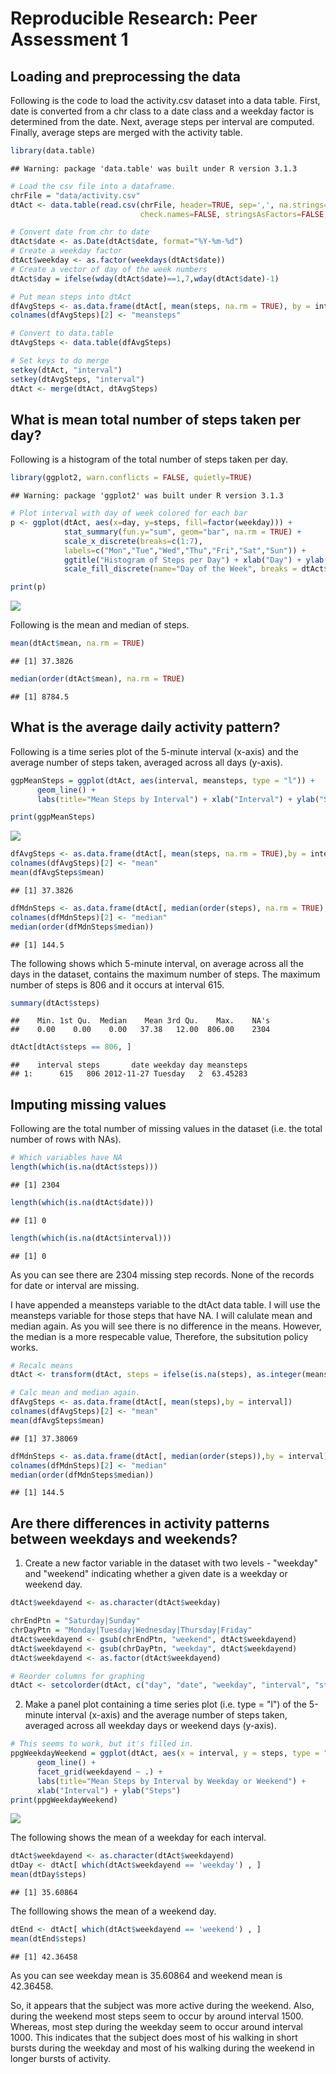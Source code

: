 # Reproducible Research: Peer Assessment 1


## Loading and preprocessing the data

Following is the code to load the activity.csv dataset into a data table. First, date is converted from a chr class to a date class and a weekday factor is determined from the date. Next, average steps per interval are computed. Finally, average steps are merged with the activity table.


```r
library(data.table)
```

```
## Warning: package 'data.table' was built under R version 3.1.3
```

```r
# Load the csv file into a dataframe.  
chrFile = "data/activity.csv"
dtAct <- data.table(read.csv(chrFile, header=TRUE, sep=',', na.strings="NA", 
                             check.names=FALSE, stringsAsFactors=FALSE, comment.char=""))

# Convert date from chr to date
dtAct$date <- as.Date(dtAct$date, format="%Y-%m-%d")
# Create a weekday factor
dtAct$weekday <- as.factor(weekdays(dtAct$date))
# Create a vector of day of the week numbers
dtAct$day = ifelse(wday(dtAct$date)==1,7,wday(dtAct$date)-1)

# Put mean steps into dtAct
dfAvgSteps <- as.data.frame(dtAct[, mean(steps, na.rm = TRUE), by = interval])
colnames(dfAvgSteps)[2] <- "meansteps"

# Convert to data.table
dtAvgSteps <- data.table(dfAvgSteps)

# Set keys to do merge
setkey(dtAct, "interval")
setkey(dtAvgSteps, "interval")
dtAct <- merge(dtAct, dtAvgSteps)
```

## What is mean total number of steps taken per day?

Following is a histogram of the total number of steps taken per day.


```r
library(ggplot2, warn.conflicts = FALSE, quietly=TRUE)
```

```
## Warning: package 'ggplot2' was built under R version 3.1.3
```

```r
# Plot interval with day of week colored for each bar
p <- ggplot(dtAct, aes(x=day, y=steps, fill=factor(weekday))) + 
            stat_summary(fun.y="sum", geom="bar", na.rm = TRUE) +
            scale_x_discrete(breaks=c(1:7),
            labels=c("Mon","Tue","Wed","Thu","Fri","Sat","Sun")) +
            ggtitle("Histogram of Steps per Day") + xlab("Day") + ylab("Steps") +
            scale_fill_discrete(name="Day of the Week", breaks = dtAct$weekday)

print(p)
```

![](figures/1-BarDayOfWeek-1.png) 

Following is the mean and median of steps.


```r
mean(dtAct$mean, na.rm = TRUE)
```

```
## [1] 37.3826
```

```r
median(order(dtAct$mean), na.rm = TRUE)
```

```
## [1] 8784.5
```


## What is the average daily activity pattern?

Following is a time series plot of the 5-minute interval (x-axis) and the average number of steps taken, averaged across all days (y-axis).


```r
ggpMeanSteps = ggplot(dtAct, aes(interval, meansteps, type = "l")) + 
      geom_line() +
      labs(title="Mean Steps by Interval") + xlab("Interval") + ylab("Steps")

print(ggpMeanSteps)
```

![](figures/2-TimeSeriesOfIntervals-1.png) 

```r
dfAvgSteps <- as.data.frame(dtAct[, mean(steps, na.rm = TRUE),by = interval])
colnames(dfAvgSteps)[2] <- "mean"
mean(dfAvgSteps$mean)
```

```
## [1] 37.3826
```

```r
dfMdnSteps <- as.data.frame(dtAct[, median(order(steps), na.rm = TRUE),by = interval])
colnames(dfMdnSteps)[2] <- "median"
median(order(dfMdnSteps$median))
```

```
## [1] 144.5
```

The following shows which 5-minute interval, on average across all the days in the dataset, contains the maximum number of steps. The maximum number of steps is 806 and it occurs at interval 615.


```r
summary(dtAct$steps)
```

```
##    Min. 1st Qu.  Median    Mean 3rd Qu.    Max.    NA's 
##    0.00    0.00    0.00   37.38   12.00  806.00    2304
```

```r
dtAct[dtAct$steps == 806, ]
```

```
##    interval steps       date weekday day meansteps
## 1:      615   806 2012-11-27 Tuesday   2  63.45283
```

## Imputing missing values

Following are the total number of missing values in the dataset
(i.e. the total number of rows with NAs).


```r
# Which variables have NA
length(which(is.na(dtAct$steps)))
```

```
## [1] 2304
```

```r
length(which(is.na(dtAct$date)))
```

```
## [1] 0
```

```r
length(which(is.na(dtAct$interval)))
```

```
## [1] 0
```
As you can see there are 2304 missing step records. None of the records for date or interval are missing.

I have appended a meansteps variable to the dtAct data table. I will use the meansteps variable for those steps that have NA. I will calulate mean and median again. As you will see there is no difference in the means. However, the median is a more respecable value, Therefore, the subsitution policy works.


```r
# Recalc means
dtAct <- transform(dtAct, steps = ifelse(is.na(steps), as.integer(meansteps + 0.5), steps))

# Calc mean and median again.
dfAvgSteps <- as.data.frame(dtAct[, mean(steps),by = interval])
colnames(dfAvgSteps)[2] <- "mean"
mean(dfAvgSteps$mean)
```

```
## [1] 37.38069
```

```r
dfMdnSteps <- as.data.frame(dtAct[, median(order(steps)),by = interval])
colnames(dfMdnSteps)[2] <- "median"
median(order(dfMdnSteps$median))
```

```
## [1] 144.5
```


## Are there differences in activity patterns between weekdays and weekends?

1. Create a new factor variable in the dataset with two levels - "weekday" and "weekend" indicating whether a given date is a weekday or weekend day.


```r
dtAct$weekdayend <- as.character(dtAct$weekday)

chrEndPtn = "Saturday|Sunday"
chrDayPtn = "Monday|Tuesday|Wednesday|Thursday|Friday"
dtAct$weekdayend <- gsub(chrEndPtn, "weekend", dtAct$weekdayend)
dtAct$weekdayend <- gsub(chrDayPtn, "weekday", dtAct$weekdayend)
dtAct$weekdayend <- as.factor(dtAct$weekdayend)

# Reorder columns for graphing
dtAct <- setcolorder(dtAct, c("day", "date", "weekday", "interval", "steps", "meansteps", "weekdayend" ))
```
2. Make a panel plot containing a time series plot (i.e. type = "l") of the 5-minute interval (x-axis) and the average number of steps taken, averaged across all weekday days or weekend days (y-axis).


```r
# This seems to work, but it's filled in.
ppgWeekdayWeekend = ggplot(dtAct, aes(x = interval, y = steps, type = "l")) + 
      geom_line() +
      facet_grid(weekdayend ~ .) +
      labs(title="Mean Steps by Interval by Weekday or Weekend") + 
      xlab("Interval") + ylab("Steps")
print(ppgWeekdayWeekend)
```

![](figures/3-LineGraphStepsByWeekEnd-1.png) 

The following shows the mean of a weekday for each interval.


```r
dtAct$weekdayend <- as.character(dtAct$weekdayend)
dtDay <- dtAct[ which(dtAct$weekdayend == 'weekday') , ]
mean(dtDay$steps)
```

```
## [1] 35.60864
```

The folllowing shows the mean of a weekend day.


```r
dtEnd <- dtAct[ which(dtAct$weekdayend == 'weekend') , ]
mean(dtEnd$steps)
```

```
## [1] 42.36458
```
As you can see weekday mean is 35.60864 and weekend mean is 42.36458.

So, it appears that the subject was more active during the weekend. Also, during the weekend most steps seem to occur by around interval 1500. Whereas, most step during the weekday seem to occur around interval 1000. This indicates that the subject does most of his walking in short bursts during the weekday and most of his walking during the weekend in longer bursts of activity. 
